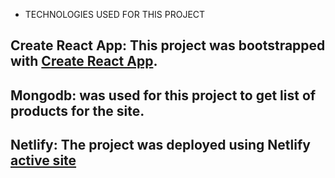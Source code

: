 *  TECHNOLOGIES USED FOR THIS PROJECT 
## Create React App: This project was bootstrapped with [Create React App](https://github.com/facebook/create-react-app).
## Mongodb:  was used for this project to get list of products for the site.
## Netlify: The project was deployed using Netlify [active site](https://ecommerce-phone-store-react.netlify.app/)


